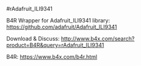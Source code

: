 #rAdafruit_ILI9341

B4R Wrapper for Adafruit_ILI9341 library: https://github.com/adafruit/Adafruit_ILI9341

Download & Discuss: http://www.b4x.com/search?product=B4R&query=rAdafruit_ILI9341

B4R: https://www.b4x.com/b4r.html
